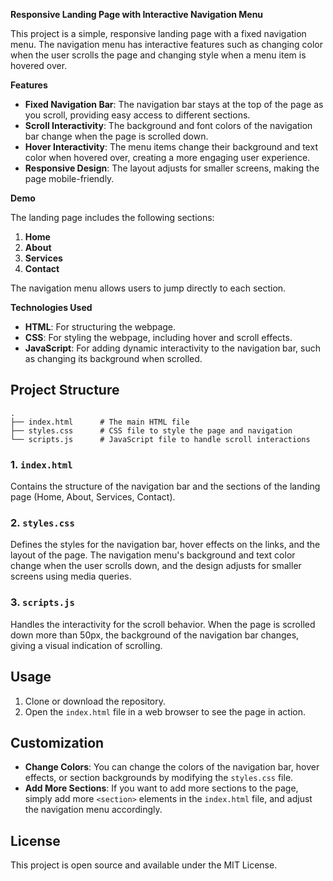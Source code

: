 
**Responsive Landing Page with Interactive Navigation Menu**

This project is a simple, responsive landing page with a fixed navigation menu. The navigation menu has interactive features such as changing color when the user scrolls the page and changing style when a menu item is hovered over.

**Features**
- **Fixed Navigation Bar**: The navigation bar stays at the top of the page as you scroll, providing easy access to different sections.
- **Scroll Interactivity**: The background and font colors of the navigation bar change when the page is scrolled down.
- **Hover Interactivity**: The menu items change their background and text color when hovered over, creating a more engaging user experience.
- **Responsive Design**: The layout adjusts for smaller screens, making the page mobile-friendly.

 **Demo**

The landing page includes the following sections:
1. **Home**
2. **About**
3. **Services**
4. **Contact**

The navigation menu allows users to jump directly to each section.

 **Technologies Used**

- **HTML**: For structuring the webpage.
- **CSS**: For styling the webpage, including hover and scroll effects.
- **JavaScript**: For adding dynamic interactivity to the navigation bar, such as changing its background when scrolled.

## Project Structure

```plaintext
.
├── index.html      # The main HTML file
├── styles.css      # CSS file to style the page and navigation
└── scripts.js      # JavaScript file to handle scroll interactions
```

### 1. `index.html`
Contains the structure of the navigation bar and the sections of the landing page (Home, About, Services, Contact).

### 2. `styles.css`
Defines the styles for the navigation bar, hover effects on the links, and the layout of the page. The navigation menu's background and text color change when the user scrolls down, and the design adjusts for smaller screens using media queries.

### 3. `scripts.js`
Handles the interactivity for the scroll behavior. When the page is scrolled down more than 50px, the background of the navigation bar changes, giving a visual indication of scrolling.

## Usage

1. Clone or download the repository.
2. Open the `index.html` file in a web browser to see the page in action.

## Customization

- **Change Colors**: You can change the colors of the navigation bar, hover effects, or section backgrounds by modifying the `styles.css` file.
- **Add More Sections**: If you want to add more sections to the page, simply add more `<section>` elements in the `index.html` file, and adjust the navigation menu accordingly.

## License

This project is open source and available under the MIT License.
